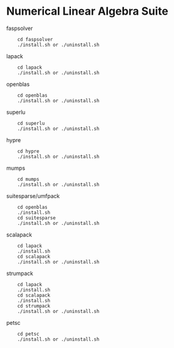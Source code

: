 # Numerical Linear Algebra Suite

faspsolver
``` 
	cd faspsolver
	./install.sh or ./uninstall.sh
```
lapack
``` 
	cd lapack
	./install.sh or ./uninstall.sh
```
openblas
``` 
	cd openblas
	./install.sh or ./uninstall.sh
```
superlu
``` 
	cd superlu
	./install.sh or ./uninstall.sh
```
hypre
``` 
	cd hypre
	./install.sh or ./uninstall.sh
```
mumps
``` 
	cd mumps
	./install.sh or ./uninstall.sh
```
suitesparse/umfpack
```
	cd openblas
	./install.sh
	cd suitesparse
	./install.sh or ./uninstall.sh
```
scalapack
```
	cd lapack
	./install.sh
	cd scalapack
	./install.sh or ./uninstall.sh
```
strumpack
```
	cd lapack
	./install.sh
	cd scalapack
	./install.sh
	cd strumpack
	./install.sh or ./uninstall.sh
```
petsc
```
	cd petsc
	./install.sh or ./uninstall.sh
```
